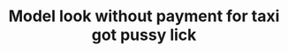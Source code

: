 ---
layout: post
title: Model look without payment for taxi got pussy lick
duration: '09:54'
view: 165
rate: 2
video: 'http://fantasti.cc/embed/775427/'
category:
 - blowjob
 - brunette
 - cab
 - curvy
 - gorgeous
 - rough
 - stunning
tags: 
 - big-tits
 - sucked
 - fucked
priority: 0.9
changefreq: daily
---